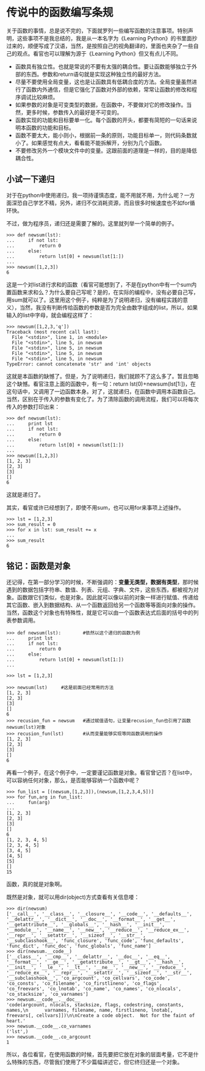 # 传说中的函数编写条规

关于函数的事情，总是说不完的，下面就罗列一些编写函数的注意事项。特别声明，这些事项不是我总结的，我是从一本名字为《Learning Python》的书里面抄过来的，顺便写成了汉语，当然，是按照自己的视角翻译的，里面也夹杂了一些自己的观点。看官也可以理解为源于《Learning Python》但又有点儿不同。

- 函数具有独立性。也就是常说的不要有太强的耦合性。要让函数能够独立于外部的东西。参数和return语句就是实现这种独立性的最好方法。
- 尽量不要使用全局变量，这也是让函数具有低耦合度的方法。全局变量虽然进行了函数内外通信，但是它强化了函数对外部的依赖，常常让函数的修改和程序调试比较麻烦。
- 如果参数的对象是可变类型的数据，在函数中，不要做对它的修改操作。当然，更多时候，参数传入的最好是不可变的。
- 函数实现的功能和目标要单一化。每个函数的开头，都要有简短的一句话来说明本函数的功能和目标。
- 函数不要太大，能小则小，根据前一条的原则，功能目标单一，则代码条数就小了。如果感觉有点大，看看能不能拆解开，分别为几个函数。
- 不要修改另外一个模块文件中的变量。这跟前面的道理是一样的，目的是降低耦合性。

## 小试一下递归

对于在python中使用递归，我一项持谨慎态度，能不用就不用，为什么呢？一方面深恐自己学艺不精，另外，递归不仅消耗资源，而且很多时候速度也不如for循环快。

不过，做为程序员，递归还是需要了解的。这里就列举一个简单的例子。

    >>> def newsum(lst):
    ...     if not lst:
    ...         return 0
    ...     else:
    ...         return lst[0] + newsum(lst[1:])
    ... 
    >>> newsum([1,2,3])
    6

这是一个对list进行求和的函数（看官可能想到了，不是在python中有一个sum内置函数来求和么？为什么要自己写呢？是的，在实际的编程中，没有必要自己写，用sum就可以了。这里用这个例子，纯粹是为了说明递归，没有编程实践的意义），当然，我没有判断传给函数的参数是否为完全由数字组成的list，所以，如果输入的list中字母，就会编程这样了：

    >>> newsum([1,2,3,'q'])
    Traceback (most recent call last):
      File "<stdin>", line 1, in <module>
      File "<stdin>", line 5, in newsum
      File "<stdin>", line 5, in newsum
      File "<stdin>", line 5, in newsum
      File "<stdin>", line 5, in newsum
    TypeError: cannot concatenate 'str' and 'int' objects

这就是本函数的缺憾了。但是，为了说明递归，我们就顾不了这么多了。暂且忽略这个缺憾。看官注意上面的函数中，有一句：return lst(0)+newsum(lst[1:])，在这句话中，又调用了一边函数本身。对了，这就递归，在函数中调用本函数自己。当然，区别在于传入的参数有变化了。为了清除函数的调用流程，我们可以将每次传入的参数打印出来：

    >>> def newsum(lst):
    ...     print lst
    ...     if not lst:
    ...         return 0
    ...     else:
    ...         return lst[0] + newsum(lst[1:])
    ... 
    >>> newsum([1,2,3])
    [1, 2, 3]
    [2, 3]
    [3]
    []
    6

这就是递归了。

其实，看官或许已经想到了，即使不用sum，也可以用for来事项上述操作。

    >>> lst = [1,2,3]
    >>> sum_result = 0
    >>> for x in lst: sum_result += x
    ... 
    >>> sum_result
    6

## 铭记：函数是对象

还记得，在第一部分学习的时候，不断强调的：**变量无类型，数据有类型**，那时候遇到的数据包括字符串、数值、列表、元组、字典、文件，这些东西，都被视为对象。函数跟它们类似，也是对象。因此就可以像以前的对象一样进行赋值、传递给其它函数、嵌入到数据结构、从一个函数返回给另一个函数等等面向对象的操作。当然，函数这个对象也有特殊性，就是它可以由一个函数表达式后面的括号中的列表参数调用。

    >>> def newsum(lst):        #依然以这个递归的函数为例
    ...     print lst
    ...     if not lst:
    ...         return 0
    ...     else:
    ...         return lst[0] + newsum(lst[1:])
    ... 
    
    >>> lst = [1,2,3]
    
    >>> newsum(lst)     #这是前面已经常用的方法
    [1, 2, 3]
    [2, 3]
    [3]
    []
    6
    >>> recusion_fun = newsum   #通过赋值语句，让变量recusion_fun也引用了函数newsum(lst)对象
    >>> recusion_fun(lst)       #从而变量能够实现等同函数调用的操作
    [1, 2, 3]
    [2, 3]
    [3]
    []
    6

再看一个例子，在这个例子中，一定要谨记函数是对象。看官曾记否？在list中，可以容纳任何对象，那么，是否能够容纳一个函数中呢？

    >>> fun_list = [(newsum,[1,2,3]),(newsum,[1,2,3,4,5])]
    >>> for fun,arg in fun_list:
    ...     fun(arg)
    ... 
    [1, 2, 3]
    [2, 3]
    [3]
    []
    6
    [1, 2, 3, 4, 5]
    [2, 3, 4, 5]
    [3, 4, 5]
    [4, 5]
    [5]
    []
    15

函数，真的就是对象啊。

既然是对象，就可以用dir(object)方式查看有关信息喽：

    >>> dir(newsum)
    ['__call__', '__class__', '__closure__', '__code__', '__defaults__', '__delattr__', '__dict__', '__doc__', '__format__', '__get__', '__getattribute__', '__globals__', '__hash__', '__init__', '__module__', '__name__', '__new__', '__reduce__', '__reduce_ex__', '__repr__', '__setattr__', '__sizeof__', '__str__', '__subclasshook__', 'func_closure', 'func_code', 'func_defaults', 'func_dict', 'func_doc', 'func_globals', 'func_name']
    >>> dir(newsum.__code__)
    ['__class__', '__cmp__', '__delattr__', '__doc__', '__eq__', '__format__', '__ge__', '__getattribute__', '__gt__', '__hash__', '__init__', '__le__', '__lt__', '__ne__', '__new__', '__reduce__', '__reduce_ex__', '__repr__', '__setattr__', '__sizeof__', '__str__', '__subclasshook__', 'co_argcount', 'co_cellvars', 'co_code', 'co_consts', 'co_filename', 'co_firstlineno', 'co_flags', 'co_freevars', 'co_lnotab', 'co_name', 'co_names', 'co_nlocals', 'co_stacksize', 'co_varnames']
    >>> newsum.__code__.__doc__
    'code(argcount, nlocals, stacksize, flags, codestring, constants, names,\n      varnames, filename, name, firstlineno, lnotab[, freevars[, cellvars]])\n\nCreate a code object.  Not for the faint of heart.'
    >>> newsum.__code__.co_varnames  
    ('lst',)
    >>> newsum.__code__.co_argcount
    1

所以，各位看官，在使用函数的时候，首先要把它放在对象的层面考量，它不是什么特殊的东西，尽管我们使用了不少篇幅讲述它，但它终归还是一个对象。

